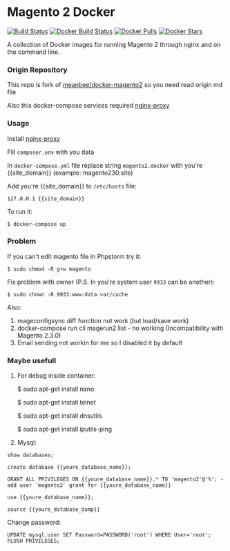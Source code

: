 # Magento 2 Docker

[![Build Status][ico-travis]][link-travis]
[![Docker Build Status][ico-dockerbuild]][link-dockerhub]
[![Docker Pulls][ico-downloads]][link-dockerhub]
[![Docker Stars][ico-dockerstars]][link-dockerhub]

A collection of Docker images for running Magento 2 through nginx and on the command line.

### Origin Repository

This repo is fork of [meanbee/docker-magento2][origin-repo] so you need read origin md file

Also this docker-compose services required [nginx-proxy][nginx-proxy]

### Usage

Install [nginx-proxy][nginx-proxy]

Fill `composer.env` with you data

In `docker-compose.yml` file replace string `magento2.docker` with you're {{site_domain}} (example: magento230.site)

Add you're {{site_domain}} to `/etc/hosts` file:
```
127.0.0.1 {{site_domain}}
```

To run it:

    $ docker-compose up
    
### Problem

If you can't edit magento file in Phpstorm try it:

    $ sudo chmod -R g+w magento

Fix problem with owner (P.S. In you're system user `9933` can be another):

    $ sudo chown -R 9933:www-data var/cache

Also:
1. mageconfigsync diff function not work (but load/save work)
2. docker-compose run cli magerun2 list - no working (Incompatibility with Magento 2.3.0)
3. Email sending not workin for me so I disabled it by default

### Maybe usefull

1. For debug inside container:


    $ sudo apt-get install nano
    
    $ sudo apt-get install telnet
    
    $ sudo apt-get install dnsutils
    
    $ sudo apt-get install iputils-ping

2. Mysql:
```
show databases;
```
```
create database {{youre_database_name}};
```
```
GRANT ALL PRIVILEGES ON {{youre_database_name}}.* TO 'magento2'@'%'; - add user `magento2` grant for {{youre_database_name}}
```
```
use {{youre_database_name}};
```
```
source {{youre_database_dump}}
```
Change password:
```
UPDATE mysql.user SET Password=PASSWORD('root') WHERE User='root';
FLUSH PRIVILEGES;
```



[ico-travis]: https://img.shields.io/travis/meanbee/docker-magento2.svg?style=flat-square
[ico-dockerbuild]: https://img.shields.io/docker/build/meanbee/magento2-php.svg?style=flat-square
[ico-downloads]: https://img.shields.io/docker/pulls/meanbee/magento2-php.svg?style=flat-square
[ico-dockerstars]: https://img.shields.io/docker/stars/meanbee/magento2-php.svg?style=flat-square

[link-travis]: https://travis-ci.org/meanbee/docker-magento2
[link-dockerhub]: https://hub.docker.com/r/meanbee/magento2-php
[origin-repo]: https://github.com/meanbee/docker-magento2
[nginx-proxy]: https://github.com/AndriynomeD/nginx-proxy